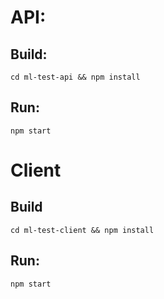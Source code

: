 # API:
## Build:

`cd ml-test-api && npm install`

## Run:

`npm start` 

# Client
## Build

`cd ml-test-client && npm install`

## Run:

`npm start`
